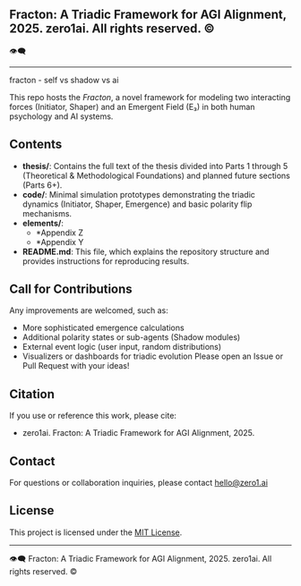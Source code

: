 ## **Fracton: A Triadic Framework for AGI Alignment, 2025.** zero1ai. All rights reserved. © 
👁️‍🗨️ 

---

fracton - self vs shadow vs ai



This repo hosts the *Fracton*, a novel framework for modeling
two interacting forces (Initiator, Shaper) and an Emergent Field (E₃)
in both human psychology and AI systems. 


## Contents

- **thesis/**: Contains the full text of the thesis divided into Parts 1 through 5 (Theoretical & Methodological Foundations) and planned future sections (Parts 6+).
- **code/**: Minimal simulation prototypes demonstrating the triadic dynamics (Initiator, Shaper, Emergence) and basic polarity flip mechanisms.
- **elements/**:  
  - *Appendix Z
  - *Appendix Y
- **README.md**:  This file, which explains the repository structure and provides instructions for reproducing results.


## Call for Contributions

Any improvements are welcomed, such as:
- More sophisticated emergence calculations
- Additional polarity states or sub-agents (Shadow modules)
- External event logic (user input, random distributions)
- Visualizers or dashboards for triadic evolution
Please open an Issue or Pull Request with your ideas!


## Citation
If you use or reference this work, please cite:
- zero1ai. Fracton: A Triadic Framework for AGI Alignment, 2025.


## Contact
For questions or collaboration inquiries, please contact hello@zero1.ai


## License
This project is licensed under the [MIT License](./LICENSE).


---
👁️‍🗨️
Fracton: A Triadic Framework for AGI Alignment, 2025. zero1ai. All rights reserved. © 
